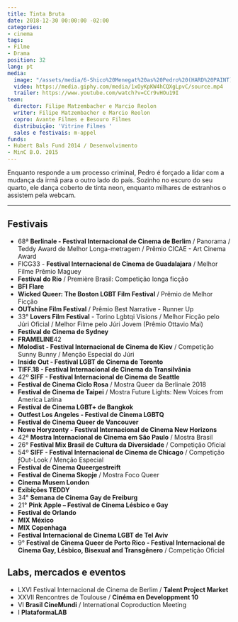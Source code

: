 ```yaml
---
title: Tinta Bruta
date: 2018-12-30 00:00:00 -02:00
categories:
- cinema
tags:
- Filme
- Drama
position: 32
lang: pt
media:
  image: "/assets/media/6-Shico%20Menegat%20as%20Pedro%20(HARD%20PAINT).jpg"
  video: https://media.giphy.com/media/1xOyKpKW4hCQXgLpvC/source.mp4
  trailer: https://www.youtube.com/watch?v=CCr9vHOu19I
team:
  director: Filipe Matzembacher e Marcio Reolon
  writer: Filipe Matzembacher e Marcio Reolon
  copro: Avante Filmes e Besouro Filmes
  distribuição: 'Vitrine Filmes '
  sales e festivais: m-appel
funds:
- Hubert Bals Fund 2014 / Desenvolvimento
- MinC B.O. 2015
---
```


Enquanto responde a um processo criminal, Pedro é forçado a lidar com a mudança da irmã para o outro lado do país. Sozinho no escuro do seu quarto, ele dança coberto de tinta neon, enquanto milhares de estranhos o assistem pela webcam.

---

## Festivais
* 68ª **Berlinale - Festival Internacional de Cinema de Berlim** / Panorama / Teddy Award de Melhor Longa-metragem / Prêmio CICAE - Art Cinema Award
* FICG33 - **Festival Internacional de Cinema de Guadalajara** / Melhor Filme Prêmio Maguey
* **Festival do Rio** / Première Brasil: Competição longa ficção
* **BFI Flare**
* **Wicked Queer: The Boston LGBT Film Festival** / Prêmio de Melhor Ficção
* **OUTshine Film Festival** / Prêmio Best Narrative - Runner Up
* 33° **Lovers Film Festival** - Torino Lgbtqi Visions / Melhor Ficção pelo Júri Oficial / Melhor Filme pelo Júri Jovem (Prêmio Ottavio Mai)
* **Festival de Cinema de Sydney**
* **FRAMELINE**42
* **Molodist - Festival Internacional de Cinema de Kiev** / Competição Sunny Bunny / Menção Especial do Júri 
* **Inside Out - Festival LGBT de Cinema de Toronto**
* **TIFF.18 - Festival Internacional de Cinema da Transilvânia**
* 42º **SIFF - Festival Internacional de Cinema de Seattle**
* **Festival de Cinema Ciclo Rosa** / Mostra Queer da Berlinale 2018
* **Festival de Cinema de Taipei** / Mostra Future Lights: New Voices from America Latina
* **Festival de Cinema LGBT+ de Bangkok**
* **Outfest Los Angeles - Festival de Cinema LGBTQ**
* **Festival de Cinema Queer de Vancouver** 
* **Nowe Horyzonty - Festival Internacional de Cinema New Horizons**
* 42ª **Mostra Internacional de Cinema em São Paulo** / Mostra Brasil
* 26° **Festival Mix Brasil de Cultura da Diversidade** / Competição Oficial
* 54º **SIFF - Festival Internacional de Cinema de Chicago** / Competição ƒOut-Look / Menção Especial
* **Festival de Cinema Queergestreift** 
* **Festival de Cinema Skopje** / Mostra Foco Queer
* **Cinema Musem London**
* **Exibições TEDDY**
* 34° **Semana de Cinema Gay de Freiburg**
* 21° **Pink Apple – Festival de Cinema Lésbico e Gay**
* **Festival de Orlando** 
* **MIX México**
* **MIX Copenhaga**
* **Festival Internacional de Cinema LGBT de Tel Aviv**
* 9° **Festival de Cinema Queer de Porto Rico - Festival Internacional de Cinema Gay, Lésbico, Bisexual and Transgênero** / Competição Oficial

## Labs, mercados e eventos
* LXVI Festival Internacional de Cinema de Berlim / **Talent Project Market**
* XXVII Rencontres de Toulouse / **Cinéma en Developpment 10**
* VI **Brasil CineMundi** / International Coproduction Meeting
* I **PlataformaLAB**
